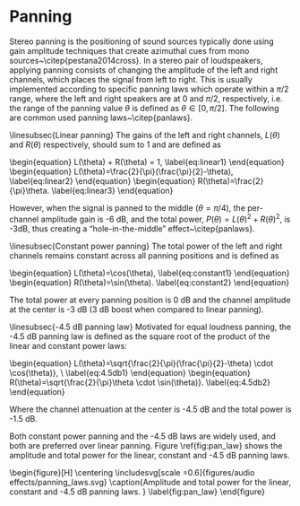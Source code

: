 # Panning

Stereo panning is the positioning of sound sources typically done using gain amplitude techniques that create azimuthal cues from mono sources~\citep{pestana2014cross}. 
In a stereo pair of loudspeakers, applying panning consists of changing the amplitude of the left and right channels, which places the signal from left to right. 
This is usually implemented according to specific panning laws which operate within a $\pi$/2 range, where the left and right speakers are at 0 and $\pi$/2, respectively, i.e. the range of the panning value $\theta$ is defined as $\theta \in [0, \pi/2]$. The following are common used panning laws~\citep{panlaws}.

\linesubsec{Linear panning} The gains of the left and right channels, $L(\theta)$ and $R(\theta)$ respectively, should sum to 1 and are defined as

\begin{equation}
L(\theta) + R(\theta) = 1,
\label{eq:linear1}
\end{equation}
\begin{equation}
L(\theta)=\frac{2}{\pi}(\frac{\pi}{2}-\theta),
\label{eq:linear2}
\end{equation}
\begin{equation}
R(\theta)=\frac{2}{\pi}\theta.
\label{eq:linear3}
\end{equation}

However, when the signal is panned to the middle ($\theta=\pi$/4), the per-channel amplitude gain is -6 dB, and the total power, $P(\theta)=L(\theta)^2+R(\theta)^2$, is -3dB, thus creating a “hole-in-the-middle” effect~\citep{panlaws}.

\linesubsec{Constant power panning} The total power of the left and right channels remains constant across all panning positions and is defined as

\begin{equation}
L(\theta)=\cos(\theta),
\label{eq:constant1}
\end{equation}
\begin{equation}
R(\theta)=\sin(\theta). 
\label{eq:constant2}
\end{equation}

The total power at every panning position is 0 dB and the channel amplitude at the center is -3 dB (3 dB boost when compared to linear panning).

\linesubsec{-4.5 dB panning law} Motivated for equal loudness panning, the -4.5 dB panning law is defined as the square root of the product of the linear and constant power laws:

\begin{equation}
L(\theta)=\sqrt{\frac{2}{\pi}(\frac{\pi}{2}-\theta) \cdot \cos(\theta)}, \\
\label{eq:4.5db1}
\end{equation}
\begin{equation}
R(\theta)=\sqrt{\frac{2}{\pi}\theta \cdot \sin(\theta)}.
\label{eq:4.5db2}
\end{equation}

Where the channel attenuation at the center is -4.5 dB and the total power is -1.5 dB.

Both constant power panning and the -4.5 dB laws are widely used, and both are preferred over linear panning. Figure \ref{fig:pan_law} shows the amplitude and total power for the linear, constant and -4.5 dB panning laws.

\begin{figure}[H]
    \centering
    \includesvg[scale =0.6]{figures/audio effects/panning_laws.svg}
    \caption{Amplitude and total power for the linear, constant and -4.5 dB panning laws.
}
    \label{fig:pan_law}
\end{figure}
